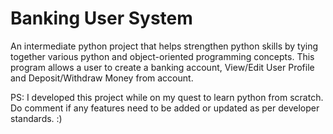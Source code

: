 # Banking User System

An intermediate python project that helps strengthen python skills by tying together various python and object-oriented programming concepts.
This program allows a user to create a banking account, View/Edit User Profile and Deposit/Withdraw Money from account.

PS: I developed this project while on my quest to learn python from scratch. Do comment if any features need to be added or updated as per developer standards. :)

